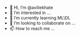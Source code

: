 - 👋 Hi, I’m @aviliekhate
- 👀 I’m interested in ...
- 🌱 I’m currently learning ML\DL
- 💞️ I’m looking to collaborate on ...
- 📫 How to reach me ...

<!---
aviliekhate/aviliekhate is a ✨ special ✨ repository because its `README.md` (this file) appears on your GitHub profile.
You can click the Preview link to take a look at your changes.
--->
